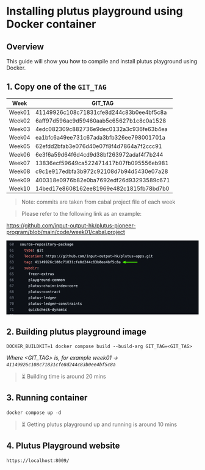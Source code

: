 # Installing plutus playground using Docker container
## Overview
This guide will show you how to compile and install plutus playground using Docker.

## 1. Copy one of the `GIT_TAG`

| **Week** | **GIT_TAG**                          |
|-----------|------------------------------------------|
| Week01    | 41149926c108c71831cfe8d244c83b0ee4bf5c8a |
| Week02    | 6aff97d596ac9d59460aab5c65627b1c8c0a1528 |
| Week03    | 4edc082309c882736e9dec0132a3c936fe63b4ea |
| Week04    | ea1bfc6a49ee731c67ada3bfb326ee798001701a |
| Week05    | 62efdd2bfab3e076d40e07f8f4d7864a7f2ccc91 |
| Week06    | 6e3f6a59d64f6d4cd9d38bf263972adaf4f7b244 |
| Week07    | 13836ecf59649ca522471417b07fb095556eb981 |
| Week08    | c9c1e917edbfa3b972c92108d7b94d5430e07a28 |
| Week09    | 400318e0976b82e0ba7692edf26d93293589c671 |
| Week10    | 14bed17e8608162ee81969e482c1815fb78bd7b0 |

>Note: commits are taken from cabal project file of each week

>Please refer to the following link as an example:

https://github.com/input-output-hk/plutus-pioneer-program/blob/main/code/week01/cabal.project

![Alt text](./cabal-project-example.png)

## 2. Building plutus playground image
```
DOCKER_BUILDKIT=1 docker compose build --build-arg GIT_TAG=<GIT_TAG> 
```
*Where <GIT_TAG> is, for example week01 &rarr; `41149926c108c71831cfe8d244c83b0ee4bf5c8a`*
>:hourglass_flowing_sand: Building time is around 20 mins 

## 3. Running container

```
docker compose up -d
```
>:hourglass_flowing_sand: Getting plutus playground up and running is around 10 mins

## 4. Plutus Playground website
```
https://localhost:8009/
```
